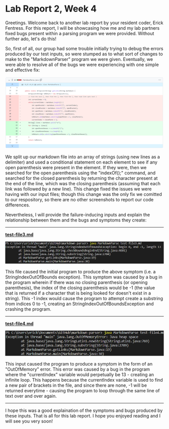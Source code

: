 # Lab Report 2, Week 4
Greetings. Welcome back to another lab report by your resident coder, Erick Fentress. For this report, I will be showcasing how me and my lab partners fixed bugs present within a parsing program we were provided. Without further ado, let's do this!

So, first of all, our group had some trouble initially trying to debug the errors produced by our test inputs, so were stumped as to what sort of changes to make to the "MarkdownParser" program we were given. Eventually, we were able to resolve all of the bugs we were experiencing with one simple and effective fix:

![image1](Lab_Report_2_Images\code_fix1.PNG)

We split up our markdown file into an array of strings (using new lines as a delimiter) and used a conditional statement on each element to see if any open parenthesis were present in the element. If they were, then we searched for the open parenthesis using the "indexOf();" command, and searched for the closed parenthesis by returning the character present at the end of the line, which was the closing parenthesis (assuming that each link was followed by a new line). This change fixed the issues we were having with our input files; though this  change was the only fix we comitted to our respository, so there are no other screenshots to report our code differences.

Nevertheless, I will provide the failure-inducing inputs and explain the relationship between them and the bugs and symptoms they create:

---

[**test-file3.md**](https://github.com/notweezer123/markdown-parser/blob/main/test-file3.md)

![image2](Lab_Report_2_Images\test-file3_error.PNG)

This file caused the initial program to produce the above symptom (i.e. a StringIndexOutOfBounds exception). This symptom was caused by a bug in the program wherein if there was no closing parenthesis (or opening parenthesis), the index of the closing parenthesis would be -1 (the value that is returned if a character that is being looked for doesn't exist in a string). This -1 index would cause the program to attempt create a substring from indices 0 to -1, creating an StringIndexOutOfBoundsException and crashing the program.

---

[**test-file4.md**](https://github.com/notweezer123/markdown-parser/blob/main/test-file4.md)

![image3](Lab_Report_2_Images\test-file4_error.PNG)

This input caused the program to produce a symptom in the form of an "OutOfMemory" error. This error was caused by a bug in the program where the "currentIndex" variable would perpetually be 13 - creating an infinite loop. This happens because the currentIndex variable is used to find a new pair of brackets in the file, and since there are none, -1 will be returned everytime - causing the program to loop through the same line of text over and over again.

---

I hope this was a good explaination of the symptoms and bugs produced by these  inputs. That is all for this lab report. I hope you enjoyed reading and I will see you very soon!
